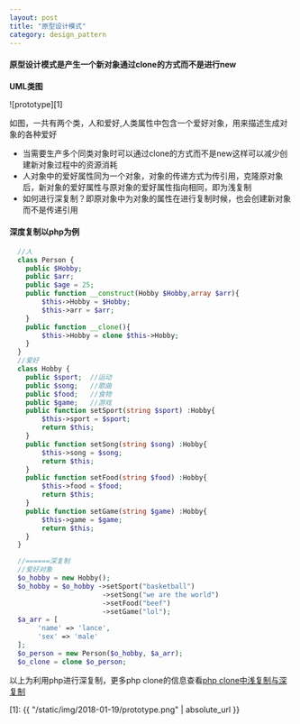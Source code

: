 ```yaml
---
layout: post
title: "原型设计模式"
category: design_pattern
---
```

#### 原型设计模式是产生一个新对象通过clone的方式而不是进行new
**UML类图**

![prototype][1]

如图，一共有两个类，人和爱好,人类属性中包含一个爱好对象，用来描述生成对象的各种爱好

* 当需要生产多个同类对象时可以通过clone的方式而不是new这样可以减少创建新对象过程中的资源消耗
* 人对象中的爱好属性同为一个对象，对象的传递方式为传引用，克隆原对象后，新对象的爱好属性与原对象的爱好属性指向相同，即为浅复制
* 如何进行深复制？即原对象中为对象的属性在进行复制时候，也会创建新对象而不是传递引用

#### 深度复制以php为例
```php
  //人
  class Person {
  	public $Hobby;
  	public $arr;
  	public $age = 25;
  	public function __construct(Hobby $Hobby,array $arr){
  		$this->Hobby = $Hobby;
  		$this->arr = $arr;
  	}
  	public function __clone(){
  	    $this->Hobby = clone $this->Hobby;
  	}
  }
  //爱好
  class Hobby {
  	public $sport;	//运动
  	public $song;   //歌曲
  	public $food;   //食物
  	public $game;   //游戏
  	public function setSport(string $sport) :Hobby{
  		$this->sport = $sport;
  		return $this;
  	}
  	public function setSong(string $song) :Hobby{
  		$this->song = $song;
  		return $this;
  	}
  	public function setFood(string $food) :Hobby{
  		$this->food = $food;
  		return $this;
  	}
  	public function setGame(string $game) :Hobby{
  		$this->game = $game;
  		return $this;
  	}
  }

  //======深复制
  //爱好对象
  $o_hobby = new Hobby();
  $o_hobby = $o_hobby ->setSport("basketball")
                       ->setSong("we are the world")
                       ->setFood("beef")
                       ->setGame("lol");
  $a_arr = [
       'name' => 'lance',
       'sex' => 'male'
  ];
  $o_person = new Person($o_hobby, $a_arr);
  $o_clone = clone $o_person;

```
以上为利用php进行深复制，更多php clone的信息查看[php clone中浅复制与深复制](/php/2018/01/19/04)

[1]: {{ "/static/img/2018-01-19/prototype.png" | absolute_url }}